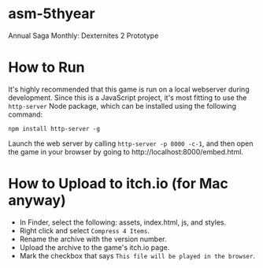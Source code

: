 # asm-5thyear
Annual Saga Monthly: Dexternites 2 Prototype

# How to Run

It's highly recommended that this game is run on a local webserver during development. Since this is a JavaScript project, it's most fitting to use the `http-server` Node package, which can be installed using the following command: 

```
npm install http-server -g
```

Launch the web server by calling `http-server -p 8000 -c-1`, and then open the game in your browser by going to http://localhost:8000/embed.html.

# How to Upload to itch.io (for Mac anyway)

- In Finder, select the following: assets, index.html, js, and styles.
- Right click and select `Compress 4 Items`.
- Rename the archive with the version number.
- Upload the archive to the game's itch.io page.
- Mark the checkbox that says `This file will be played in the browser`.
